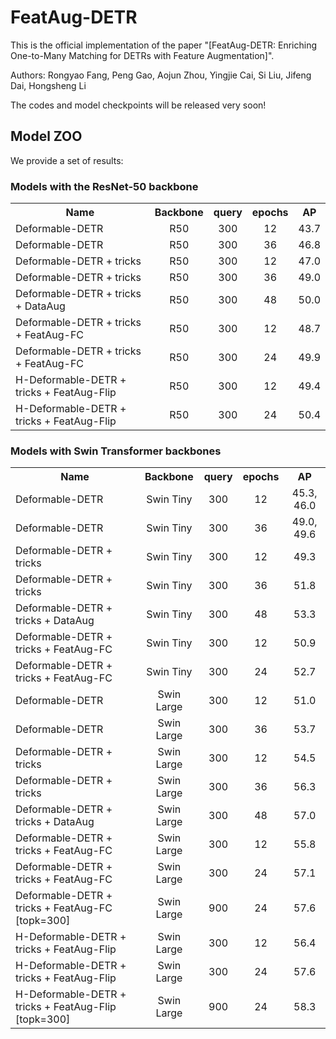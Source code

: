 # FeatAug-DETR

This is the official implementation of the paper "[FeatAug-DETR: Enriching One-to-Many Matching for DETRs with Feature Augmentation]". 

Authors: Rongyao Fang, Peng Gao, Aojun Zhou, Yingjie Cai, Si Liu, Jifeng Dai, Hongsheng Li

The codes and model checkpoints will be released very soon!

## Model ZOO

We provide a set of results:

### Models with the ResNet-50 backbone
<table><tbody>
<!-- START TABLE -->
<!-- TABLE HEADER -->
<th valign="bottom">Name</th>
<th valign="bottom">Backbone</th>
<th valign="bottom">query</th>
<th valign="bottom">epochs</th>
<th valign="bottom">AP</th>
<!-- TABLE BODY -->
 <tr><td align="left">Deformable-DETR</a></td>
<td align="center">R50</td>
<td align="center">300</td>
<td align="center">12</td>
<td align="center">43.7</td>
 <tr><td align="left">Deformable-DETR</a></td>
<td align="center">R50</td>
<td align="center">300</td>
<td align="center">36</td>
<td align="center">46.8</td>
</tr>
</tr>
 <tr><td align="left">Deformable-DETR + tricks</a></td>
<td align="center">R50</td>
<td align="center">300</td>
<td align="center">12</td>
<td align="center">47.0</td>
</tr>
</tr>
 <tr><td align="left">Deformable-DETR + tricks</a></td>
<td align="center">R50</td>
<td align="center">300</td>
<td align="center">36</td>
<td align="center">49.0</td>
</tr>
</tr>
 <tr><td align="left">Deformable-DETR + tricks + DataAug</a></td>
<td align="center">R50</td>
<td align="center">300</td>
<td align="center">48</td>
<td align="center">50.0</td>
</tr>
</tr>
 <tr><td align="left">Deformable-DETR + tricks + FeatAug-FC</a></td>
<td align="center">R50</td>
<td align="center">300</td>
<td align="center">12</td>
<td align="center">48.7</td>
</tr>
</tr>
 <tr><td align="left">Deformable-DETR + tricks + FeatAug-FC</a></td>
<td align="center">R50</td>
<td align="center">300</td>
<td align="center">24</td>
<td align="center">49.9</td>
</tr>
</tr>
 <tr><td align="left">H-Deformable-DETR + tricks + FeatAug-Flip</a></td>
<td align="center">R50</td>
<td align="center">300</td>
<td align="center">12</td>
<td align="center">49.4</td>
</tr>
</tr>
 <tr><td align="left">H-Deformable-DETR + tricks + FeatAug-Flip</a></td>
<td align="center">R50</td>
<td align="center">300</td>
<td align="center">24</td>
<td align="center">50.4</td>
</tr>
</tbody></table>

### Models with Swin Transformer backbones

<table><tbody>
<!-- START TABLE -->
<!-- TABLE HEADER -->
<th valign="bottom">Name</th>
<th valign="bottom">Backbone</th>
<th valign="bottom">query</th>
<th valign="bottom">epochs</th>
<th valign="bottom">AP</th>
<!-- TABLE BODY -->
<tr><td align="left">Deformable-DETR</a></td>
<td align="center">Swin Tiny</td>
<td align="center">300</td>
<td align="center">12</td>
<td align="center">45.3, 46.0</td>
 <tr><td align="left">Deformable-DETR</a></td>
<td align="center">Swin Tiny</td>
<td align="center">300</td>
<td align="center">36</td>
<td align="center">49.0, 49.6</td>
</tr>
</tr>
 <tr><td align="left">Deformable-DETR + tricks</a></td>
<td align="center">Swin Tiny</td>
<td align="center">300</td>
<td align="center">12</td>
<td align="center">49.3</td>
</tr>
</tr>
 <tr><td align="left">Deformable-DETR + tricks</a></td>
<td align="center">Swin Tiny</td>
<td align="center">300</td>
<td align="center">36</td>
<td align="center">51.8</td>
</tr>
</tr>
<tr><td align="left">Deformable-DETR + tricks + DataAug</a></td>
<td align="center">Swin Tiny</td>
<td align="center">300</td>
<td align="center">48</td>
<td align="center">53.3</td>
</tr>
</tr>
 <tr><td align="left">Deformable-DETR + tricks + FeatAug-FC</a></td>
<td align="center">Swin Tiny</td>
<td align="center">300</td>
<td align="center">12</td>
<td align="center">50.9</td>
</tr>
</tr>
 <tr><td align="left">Deformable-DETR + tricks + FeatAug-FC</a></td>
<td align="center">Swin Tiny</td>
<td align="center">300</td>
<td align="center">24</td>
<td align="center">52.7</td>
</tr>
<tr><td align="left">Deformable-DETR</a></td>
<td align="center">Swin Large</td>
<td align="center">300</td>
<td align="center">12</td>
<td align="center">51.0</td>

<tr><td align="left">Deformable-DETR</a></td>
<td align="center">Swin Large</td>
<td align="center">300</td>
<td align="center">36</td>
<td align="center">53.7</td>
</tr>
</tr>
 <tr><td align="left">Deformable-DETR + tricks</a></td>
<td align="center">Swin Large</td>
<td align="center">300</td>
<td align="center">12</td>
<td align="center">54.5</td>
</tr>
</tr>
 <tr><td align="left">Deformable-DETR + tricks</a></td>
<td align="center">Swin Large</td>
<td align="center">300</td>
<td align="center">36</td>
<td align="center">56.3</td>
</tr>
</tr>
 <tr><td align="left">Deformable-DETR + tricks + DataAug</a></td>
<td align="center">Swin Large</td>
<td align="center">300</td>
<td align="center">48</td>
<td align="center">57.0</td>
</tr>
</tr>
 <tr><td align="left">Deformable-DETR + tricks + FeatAug-FC</a></td>
<td align="center">Swin Large</td>
<td align="center">300</td>
<td align="center">12</td>
<td align="center">55.8</td>
</tr>
</tr>
 <tr><td align="left">Deformable-DETR + tricks + FeatAug-FC</a></td>
<td align="center">Swin Large</td>
<td align="center">300</td>
<td align="center">24</td>
<td align="center">57.1</td>
</tr>
 <tr><td align="left">Deformable-DETR + tricks + FeatAug-FC [topk=300]</a></td>
<td align="center">Swin Large</td>
<td align="center">900</td>
<td align="center">24</td>
<td align="center">57.6</td>
</tr>
</tr>
 <tr><td align="left">H-Deformable-DETR + tricks + FeatAug-Flip</a></td>
<td align="center">Swin Large</td>
<td align="center">300</td>
<td align="center">12</td>
<td align="center">56.4</td>
</tr>
</tr>
 <tr><td align="left">H-Deformable-DETR + tricks + FeatAug-Flip</a></td>
<td align="center">Swin Large</td>
<td align="center">300</td>
<td align="center">24</td>
<td align="center">57.6</td>
</tr>
 <tr><td align="left">H-Deformable-DETR + tricks + FeatAug-Flip [topk=300]</a></td>
<td align="center">Swin Large</td>
<td align="center">900</td>
<td align="center">24</td>
<td align="center">58.3</td>
</tr>
</tbody></table>

